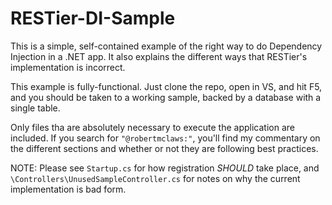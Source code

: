 # RESTier-DI-Sample
This is a simple, self-contained example of the right way to do Dependency Injection in a .NET app. 
It also explains the different ways that RESTier's implementation is incorrect.

This example is fully-functional. Just clone the repo, open in VS, and hit F5, and you should be taken to a working
sample, backed by a database with a single table.

Only files tha are absolutely necessary to execute the application are included. If you search for `"@robertmclaws:"`,
you'll find my commentary on the different sections and whether or not they are following best practices.

NOTE: Please see `Startup.cs` for how registration *SHOULD* take place, and `\Controllers\UnusedSampleController.cs` for
notes on why the current implementation is bad form.